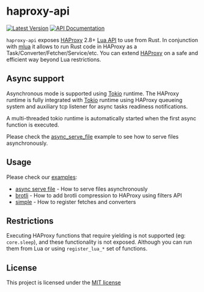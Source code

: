 # haproxy-api
[![Latest Version]][crates.io] [![API Documentation]][docs.rs]

[Latest Version]: https://img.shields.io/crates/v/haproxy-api.svg
[crates.io]: https://crates.io/crates/haproxy-api
[API Documentation]: https://docs.rs/haproxy-api/badge.svg
[docs.rs]: https://docs.rs/haproxy-api

`haproxy-api` exposes [HAProxy] 2.8+ [Lua API] to use from Rust.
In conjunction with [mlua] it allows to run Rust code in HAProxy as a Task/Converter/Fetcher/Service/etc.
You can extend [HAProxy] on a safe and efficient way beyond Lua restrictions.

## Async support

Asynchronous mode is supported using [Tokio] runtime. The HAProxy runtime is fully integrated with [Tokio] runtime using HAProxy queueing system and auxiliary tcp listener for async tasks readiness notifications.

A multi-threaded tokio runtime is automatically started when the first async function is executed.

Please check the [async_serve_file](examples/async_serve_file) example to see how to serve files asynchronously.

[HAProxy]: http://www.haproxy.org/
[Lua API]: http://www.arpalert.org/src/haproxy-lua-api/2.6/index.html
[mlua]: https://github.com/khvzak/mlua
[Tokio]: https://tokio.rs/

## Usage

Please check our [examples](examples):
* [async serve file](examples/async_serve_file) - How to serve files asynchronously
* [brotli](examples/brotli) - How to add brotli compression to HAProxy using filters API
* [simple](examples/simple) - How to register fetches and converters

## Restrictions

Executing HAProxy functions that require yielding is not supported (eg: `core.sleep`), and these functionality is not exposed.
Although you can run them from Lua or using `register_lua_*` set of functions.

## License

This project is licensed under the [MIT license](LICENSE)
